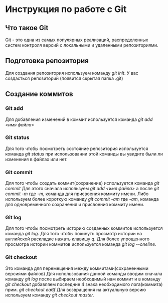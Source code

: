 # Инструкция по работе с Git
## Что такое Git
Git - это одна из самых популярных реализаций, распределенных систем контроля версий с локальными и удаленными репозиториями.
## Подготовка репозитория
Для создания репозитория используем команду *git init*. У вас создасться репозиторий (появится скрытая папка .git)
## Создание коммитов
### Git add
Для добавления изменений в коммит используется команда *git add <имя файла>*
### Git status
Для того чтобы посмотреть состояние репозитория используется команда *git status*
при использовании этой команды вы увидите были ли изменения в файлах или нет.
### Git commit
Для того чтобы создать коммит(сохранение) используется команда *git commit* Для этого сначала используем *git add <имя файла>* а после *git commit -m* где *-m*, команда для присвоения коммиту имени. Либо используем более короткую команду *git commit -am* где *-am*, команда для одновременного сохранения и присвоения коммиту имени.
### Git log
Для того чтобы посмотреть историю созданных коммитов используется команда *git log*. Для того чтобы покинуть просмотр истории на английской раскладке нажать клавишу *q*. Для более упрощенного просмотра истории коммитов используется команда *git log --oneline*.
### Git checkout 
Это команда для перемещения между коммитами(сохраненными версиями файлов) Для использования данной команды вводим сначала команду *git log* после выбираем необходимый нам коммит и в команду *git checkout* добавляем последние 4 знака необходимого лога(коммита) прим. *git checkout ea6f* Для возвращения на актуальную версию используем команду *git checkout master*.